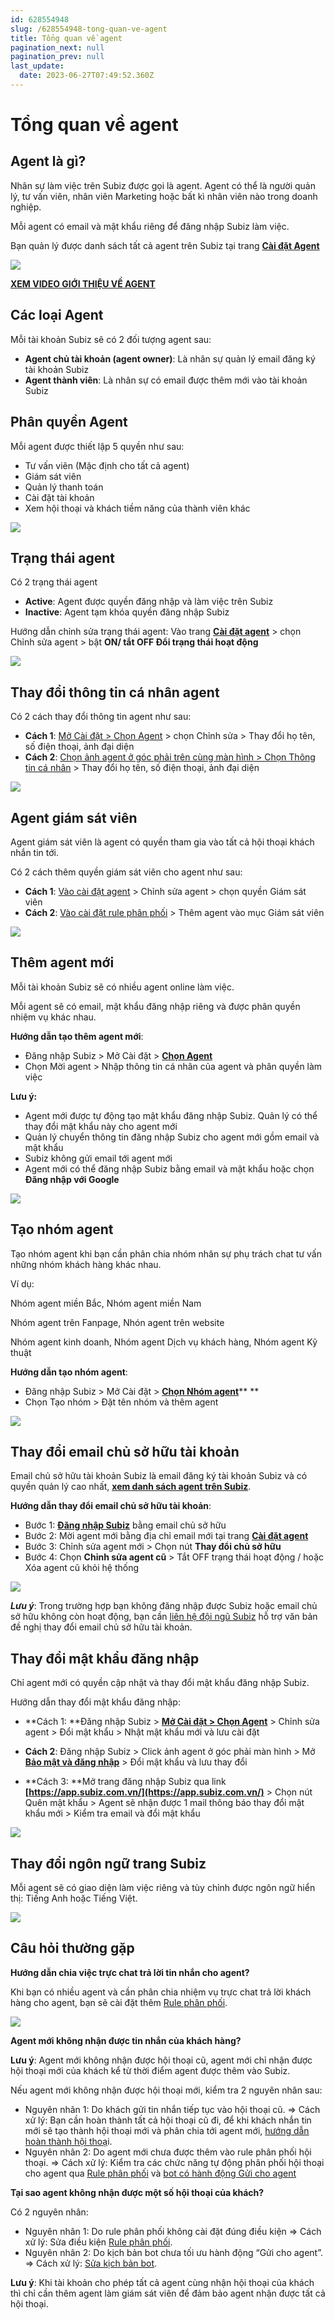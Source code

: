 ```yaml
---
id: 628554948
slug: /628554948-tong-quan-ve-agent
title: Tổng quan về agent
pagination_next: null
pagination_prev: null
last_update:
  date: 2023-06-27T07:49:52.360Z
---
```


# Tổng quan về agent 



## Agent là gì?


Nhân sự làm việc trên Subiz được gọi là agent. Agent có thể là người quản lý, tư vấn viên, nhân viên Marketing hoặc bất kì nhân viên nào trong doanh nghiệp. 

Mỗi agent có email và mật khẩu riêng để đăng nhập Subiz làm việc.

Bạn quản lý được danh sách tất cả agent trên Subiz tại trang **[Cài đặt Agent](https://app.subiz.com.vn/settings/agents)**


![](https://vcdn.subiz-cdn.com/file/firsfrxlojyhzxlldqnf_acpxkgumifuoofoosble)


**[XEM VIDEO GIỚI THIỆU VỀ AGENT](https://www.youtube.com/watch?v=6ZLmkFHRmas&t=2s)**
## Các loại Agent


Mỗi tài khoản Subiz sẽ có 2 đối tượng agent sau: 

- **Agent chủ tài khoản (agent owner)**: Là nhân sự quản lý email đăng ký tài khoản Subiz
- **Agent thành viên**: Là nhân sự có email được thêm mới vào tài khoản Subiz
## Phân quyền Agent


Mỗi agent được thiết lập 5 quyền như sau:

- Tư vấn viên (Mặc định cho tất cả agent)
- Giám sát viên
- Quản lý thanh toán
- Cài đặt tài khoản
- Xem hội thoại và khách tiềm năng của thành viên khác


![](https://vcdn.subiz-cdn.com/file/firsfrxlriupdmqmbabb_acpxkgumifuoofoosble)

## Trạng thái agent


Có 2 trạng thái agent

- **Active**: Agent được quyền đăng nhập và làm việc trên Subiz
- **Inactive**: Agent tạm khóa quyền đăng nhập Subiz

Hướng dẫn chỉnh sửa trạng thái agent: Vào trang **[Cài đặt agent](https://app.subiz.com.vn/settings/agents)** > chọn Chỉnh sửa agent > bật **ON/ tắt OFF Đổi trạng thái hoạt động**


![](https://vcdn.subiz-cdn.com/file/firsfrxlueuhdsxhxssb_acpxkgumifuoofoosble)

## Thay đổi thông tin cá nhân agent


Có 2 cách thay đổi thông tin agent như sau:

- **Cách 1**: [Mở Cài đặt > Chọn Agent](https://app.subiz.com.vn/settings/agents) > chọn Chỉnh sửa > Thay đổi họ tên, số điện thoại, ảnh đại diện
- **Cách 2**: [Chọn ảnh agent ở góc phải trên cùng màn hình > Chọn Thông tin cá nhân](https://app.subiz.com.vn/profile/) > Thay đổi họ tên, số điện thoại, ảnh đại diện


![](https://vcdn.subiz-cdn.com/file/firsfrxlxmzhmaxeeese_acpxkgumifuoofoosble)

## Agent giám sát viên


Agent giám sát viên là agent có quyền tham gia vào tất cả hội thoại khách nhắn tin tới.



Có 2 cách thêm quyền giám sát viên cho agent như sau:

- **Cách 1**: [Vào cài đặt agent](https://app.subiz.com.vn/settings/agents) > Chỉnh sửa agent > chọn quyền Giám sát viên
- **Cách 2**: [Vào cài đặt rule phân phối](https://app.subiz.com.vn/settings/rule-setting) > Thêm agent vào mục Giám sát viên


![](https://vcdn.subiz-cdn.com/file/firsfrxlzxnyvjfmqwdu_acpxkgumifuoofoosble)

## Thêm agent mới


Mỗi tài khoản Subiz sẽ có nhiều agent online làm việc.

Mỗi agent sẽ có email, mật khẩu đăng nhập riêng và được phân quyền nhiệm vụ khác nhau.



**Hướng dẫn tạo thêm agent mới**:



- Đăng nhập Subiz > Mở Cài đặt > **[Chọn Agent](https://app.subiz.com.vn/settings/agents)**
- Chọn Mời agent > Nhập thông tin cá nhân của agent và phân quyền làm việc



**Lưu ý:**

- Agent mới được tự động tạo mật khẩu đăng nhập Subiz. Quản lý có thể thay đổi mật khẩu này cho agent mới
- Quản lý chuyển thông tin đăng nhập Subiz cho agent mới gồm email và mật khẩu
- Subiz không gửi email tới agent mới
- Agent mới có thể đăng nhập Subiz bằng email và mật khẩu hoặc chọn **Đăng nhập với Google**


![](https://vcdn.subiz-cdn.com/file/firsfrxmcioowsblwfir_acpxkgumifuoofoosble)

## Tạo nhóm agent




Tạo nhóm agent khi bạn cần phân chia nhóm nhân sự phụ trách chat tư vấn những nhóm khách hàng khác nhau.



Ví dụ:

Nhóm agent miền Bắc, Nhóm agent miền Nam

Nhóm agent trên Fanpage, Nhón agent trên website

Nhóm agent kinh doanh, Nhóm agent Dịch vụ khách hàng, Nhóm agent Kỹ thuật



**Hướng dẫn tạo nhóm agent**:

- Đăng nhập Subiz > Mở Cài đặt > **[Chọn Nhóm agent](https://app.subiz.com.vn/settings/agents-group)**** **
- Chọn Tạo nhóm > Đặt tên nhóm và thêm agent


![](https://vcdn.subiz-cdn.com/file/firsfrxmeoutmriswspt_acpxkgumifuoofoosble)

## Thay đổi email chủ sở hữu tài khoản




Email chủ sở hữu tài khoản Subiz là email đăng ký tài khoản Subiz và có quyền quản lý cao nhất, **[xem danh sách agent trên Subiz](https://app.subiz.com.vn/settings/agents)**.



**Hướng dẫn thay đổi email chủ sở hữu tài khoản**:

- Bước 1: **[Đăng nhập Subiz](https://app.subiz.com.vn/settings/agents)** bằng email chủ sở hữu
- Bước 2: Mời agent mới bằng địa chỉ email mới tại trang **[Cài đặt agent](https://app.subiz.com.vn/settings/agents)**
- Bước 3: Chỉnh sửa agent mới > Chọn nút **Thay đổi chủ sở hữu**
- Bước 4: Chọn **Chỉnh sửa agent cũ** > Tắt OFF trạng thái hoạt động / hoặc Xóa agent cũ khỏi hệ thống


![](https://vcdn.subiz-cdn.com/file/firsfrxmhiezxnczhnvd_acpxkgumifuoofoosble)


***Lưu ý***: Trong trường hợp bạn không đăng nhập được Subiz hoặc email chủ sở hữu không còn hoạt động, bạn cần [liên hệ đội ngũ Subiz](https://zalo.me/935022139843821727) hỗ trợ văn bản đề nghị thay đổi email chủ sở hữu tài khoản.
## Thay đổi mật khẩu đăng nhập




Chỉ agent mới có quyền cập nhật và thay đổi mật khẩu đăng nhập Subiz.

Hướng dẫn thay đổi mật khẩu đăng nhập:

- **Cách 1: **Đăng nhập Subiz > **[Mở Cài đặt > Chọn Agent](https://app.subiz.com.vn/settings/agents)** > Chỉnh sửa agent > Đổi mật khẩu > Nhật mật khẩu mới và lưu cài đặt



- **Cách 2**: Đăng nhập Subiz > Click ảnh agent ở góc phải màn hình > Mở **[Bảo mật và đăng nhập](https://app.subiz.com.vn/security)** > Đổi mật khẩu và lưu thay đổi
- **Cách 3: **Mở trang đăng nhập Subiz qua link **[https://app.subiz.com.vn/](https://app.subiz.com.vn/)** > Chọn nút Quên mật khẩu > Agent sẽ nhận được 1 mail thông báo thay đổi mật khẩu mới > Kiểm tra email và đổi mật khẩu




![](https://vcdn.subiz-cdn.com/file/firsfrxmlojcbcezpkiy_acpxkgumifuoofoosble)



## Thay đổi ngôn ngữ trang Subiz


Mỗi agent sẽ có giao diện làm việc riêng và tùy chỉnh được ngôn ngữ hiển thị: Tiếng Anh hoặc Tiếng Việt.




![](https://vcdn.subiz-cdn.com/file/firsfrxmnzxoacpzbywh_acpxkgumifuoofoosble)



## Câu hỏi thường gặp 


**Hướng dẫn chia việc trực chat trả lời tin nhắn cho agent?**

Khi bạn có nhiều agent và cần phân chia nhiệm vụ trực chat trả lời khách hàng cho agent, bạn sẽ cài đặt thêm [Rule phân phối](https://subiz.com.vn/docs/972963943-rule-phan-phoi-hoi-thoai).


![](https://vcdn.subiz-cdn.com/file/firsfrxmqkopcquqoeim_acpxkgumifuoofoosble)




**Agent mới không nhận được tin nhắn của khách hàng?**

**Lưu ý**: Agent mới không nhận được hội thoại cũ, agent mới chỉ nhận được hội thoại mới của khách kể từ thời điểm agent được thêm vào Subiz.

Nếu agent mới không nhận được hội thoại mới, kiểm tra 2 nguyên nhân sau:

- Nguyên nhân 1: Do khách gửi tin nhắn tiếp tục vào hội thoại cũ. => Cách xử lý: Bạn cần hoàn thành tất cả hội thoại cũ đi, để khi khách nhắn tin mới sẽ tạo thành hội thoại mới và phân chia tới agent mới, [hướng dẫn hoàn thành hội thoạ](https://subiz.com.vn/docs/573485226-tu-dong-hoan-thanh-hoi-thoai)i.
- Nguyên nhân 2: Do agent mới chưa được thêm vào rule phân phối hội thoại. => Cách xử lý: Kiểm tra các chức năng tự động phân phối hội thoại cho agent qua [Rule phân phối](https://app.subiz.com.vn/settings/rule-setting) và [bot có hành động Gửi cho agent](https://app.subiz.com.vn/bots)



**Tại sao agent không nhận được một số hội thoại của khách?**

Có 2 nguyên nhân:

- Nguyên nhân 1: Do rule phân phối không cài đặt đúng điều kiện => Cách xử lý: Sửa điều kiện [Rule phân phối](https://app.subiz.com.vn/settings/rule-setting).
- Nguyên nhân 2: Do kịch bản bot chưa tối ưu hành động “Gửi cho agent”. => Cách xử lý: [Sửa kịch bản bot](https://app.subiz.com.vn/bots).

**Lưu ý**: Khi tài khoản cho phép tất cả agent cùng nhận hội thoại của khách thì chỉ cần thêm agent làm giám sát viên để đảm bảo agent nhận được tất cả hội thoại.